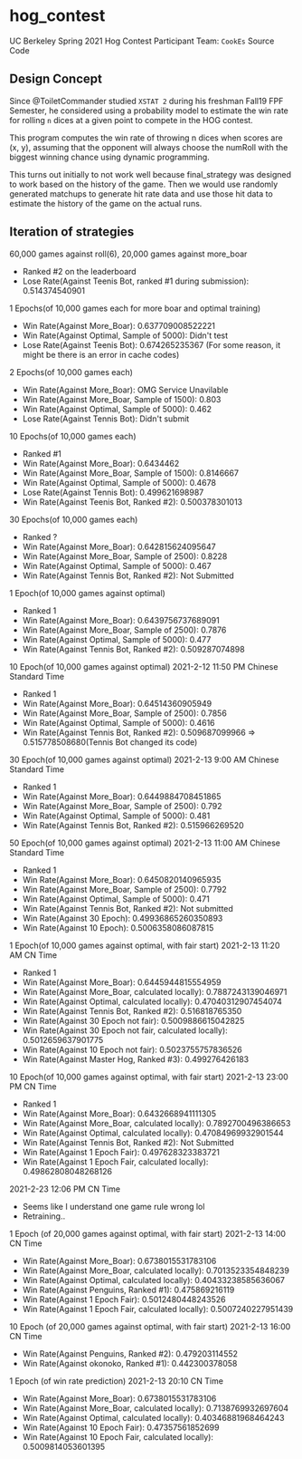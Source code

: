 # hog_contest
 UC Berkeley Spring 2021 Hog Contest Participant Team: `CookEs` Source Code

## Design Concept
Since @ToiletCommander studied `XSTAT 2` during his freshman Fall19 FPF Semester, he considered using a probability model to estimate the win rate for rolling `n` dices at a given point to compete in the HOG contest.   

This program computes the win rate of throwing n dices when scores are (x, y), assuming that the opponent will always choose the numRoll with the biggest winning chance using dynamic programming.   

This turns out initially to not work well because final_strategy was designed to work based on the history of the game. Then we would use randomly generated matchups to generate hit rate data and use those hit data to estimate the history of the game on the actual runs.   

## Iteration of strategies

60,000 games against roll(6), 20,000 games against more_boar
 - Ranked #2 on the leaderboard
 - Lose Rate(Against Teenis Bot, ranked #1 during submission): 0.514374540901

1 Epochs(of 10,000 games each for more boar and optimal training)
 - Win Rate(Against More_Boar): 0.637709008522221
 - Win Rate(Against Optimal, Sample of 5000): Didn't test
 - Lose Rate(Against Teenis Bot): 0.674265235367 (For some reason, it might be there is an error in cache codes)

2 Epochs(of 10,000 games each)
 - Win Rate(Against More_Boar): OMG Service Unavilable
 - Win Rate(Against More_Boar, Sample of 1500): 0.803
 - Win Rate(Against Optimal, Sample of 5000): 0.462
 - Lose Rate(Against Tennis Bot): Didn't submit

10 Epochs(of 10,000 games each)
 - Ranked #1
 - Win Rate(Against More_Boar): 0.6434462
 - Win Rate(Against More_Boar, Sample of 1500): 0.8146667
 - Win Rate(Against Optimal, Sample of 5000): 0.4678
 - Lose Rate(Against Tennis Bot): 0.499621698987
 - Win Rate(Against Teenis Bot, Ranked #2): 0.500378301013

30 Epochs(of 10,000 games each)
- Ranked ?
- Win Rate(Against More_Boar): 0.642815624095647
- Win Rate(Against More_Boar, Sample of 2500): 0.8228
- Win Rate(Against Optimal, Sample of 5000): 0.467
- Win Rate(Against Tennis Bot, Ranked #2): Not Submitted

1 Epoch(of 10,000 games against optimal)
- Ranked 1
- Win Rate(Against More_Boar): 0.6439756737689091
- Win Rate(Against More_Boar, Sample of 2500): 0.7876
- Win Rate(Against Optimal, Sample of 5000): 0.477
- Win Rate(Against Tennis Bot, Ranked #2): 0.509287074898

10 Epoch(of 10,000 games against optimal) 2021-2-12 11:50 PM Chinese Standard Time
- Ranked 1
- Win Rate(Against More_Boar): 0.64514360905949
- Win Rate(Against More_Boar, Sample of 2500): 0.7856
- Win Rate(Against Optimal, Sample of 5000): 0.4616
- Win Rate(Against Tennis Bot, Ranked #2): 0.509687099966 => 0.515778508680(Tennis Bot changed its code)

30 Epoch(of 10,000 games against optimal) 2021-2-13 9:00 AM Chinese Standard Time
- Ranked 1
- Win Rate(Against More_Boar): 0.6449884708451865
- Win Rate(Against More_Boar, Sample of 2500): 0.792
- Win Rate(Against Optimal, Sample of 5000): 0.481
- Win Rate(Against Tennis Bot, Ranked #2): 0.515966269520

50 Epoch(of 10,000 games against optimal) 2021-2-13 11:00 AM Chinese Standard Time
- Ranked 1
- Win Rate(Against More_Boar): 0.6450820140965935
- Win Rate(Against More_Boar, Sample of 2500): 0.7792
- Win Rate(Against Optimal, Sample of 5000): 0.471
- Win Rate(Against Tennis Bot, Ranked #2): Not submitted
- Win Rate(Against 30 Epoch): 0.49936865260350893
- Win Rate(Against 10 Epoch): 0.5006358086087815

1 Epoch(of 10,000 games against optimal, with fair start) 2021-2-13 11:20 AM CN Time
- Ranked 1
- Win Rate(Against More_Boar): 0.6445944815554959
- Win Rate(Against More_Boar, calculated locally): 0.7887243139046971
- Win Rate(Against Optimal, calculated locally): 0.47040312907454074
- Win Rate(Against Tennis Bot, Ranked #2): 0.516818765350
- Win Rate(Against 30 Epoch not fair): 0.5009886615042825
- Win Rate(Against 30 Epoch not fair, calculated locally): 0.5012659637901775
- Win Rate(Against 10 Epoch not fair): 0.5023755757836526
- Win Rate(Against Master Hog, Ranked #3): 0.499276426183

10 Epoch(of 10,000 games against optimal, with fair start) 2021-2-13 23:00 PM CN Time
- Ranked 1
- Win Rate(Against More_Boar): 0.6432668941111305
- Win Rate(Against More_Boar, calculated locally): 0.7892700496386653
- Win Rate(Against Optimal, calculated locally): 0.47084969932901544
- Win Rate(Against Tennis Bot, Ranked #2): Not Submitted
- Win Rate(Against 1 Epoch Fair): 0.497628323383721
- Win Rate(Against 1 Epoch Fair, calculated locally): 0.49862808048268126

2021-2-23 12:06 PM CN Time
- Seems like I understand one game rule wrong lol
- Retraining..

1 Epoch (of 20,000 games against optimal, with fair start) 2021-2-13 14:00 CN Time
- Win Rate(Against More_Boar): 0.6738015531783106
- Win Rate(Against More_Boar, calculated locally): 0.7013523354848239
- Win Rate(Against Optimal, calculated locally): 0.40433238585636067
- Win Rate(Against Penguins, Ranked #1): 0.475869216119
- Win Rate(Against 1 Epoch Fair): 0.5012480448243526
- Win Rate(Against 1 Epoch Fair, calculated locally): 0.5007240227951439

10 Epoch (of 20,000 games against optimal, with fair start) 2021-2-13 16:00 CN Time
- Win Rate(Against Penguins, Ranked #2): 0.479203114552
- Win Rate(Against okonoko, Ranked #1): 0.442300378058

1 Epoch (of win rate prediction) 2021-2-13 20:10 CN Time
- Win Rate(Against More_Boar): 0.6738015531783106
- Win Rate(Against More_Boar, calculated locally): 0.7138769932697604
- Win Rate(Against Optimal, calculated locally): 0.40346881968464243
- Win Rate(Against 10 Epoch Fair): 0.47357561852699
- Win Rate(Against 10 Epoch Fair, calculated locally): 0.5009814053601395